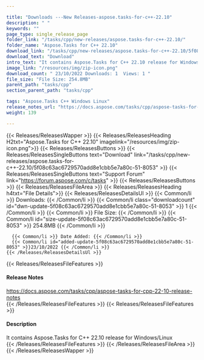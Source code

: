 ```yaml
---

title: "Downloads ---New Releases-aspose.tasks-for-c++-22.10"
description: " "
keywords: ""
page_type: single_release_page
folder_link: "/tasks/cpp/new-releases/aspose.tasks-for-c++-22.10/"
folder_name: "Aspose.Tasks for C++ 22.10"
download_link: "/tasks/cpp/new-releases/aspose.tasks-for-c++-22.10/5f08c63ac6729570add8e1cbb5e7a80c-51-8053"
download_text: "Download"
intro_text: "It contains Aspose.Tasks for C++ 22.10 release for Windows/Linux"
image_link: "/resources/img/zip-icon.png"
download_count: " 23/10/2022 Downloads: 1  Views: 1 "
file_size: "File Size: 254.8MB"
parent_path: "tasks/cpp"
section_parent_path: "tasks/cpp"

tags: "Aspose.Tasks C++ Windows Linux"
release_notes_url: "https://docs.aspose.com/tasks/cpp/aspose-tasks-for-cpp-22-10-release-notes"
weight: 139

---
```


{{< Releases/ReleasesWapper >}}
  {{< Releases/ReleasesHeading H2txt="Aspose.Tasks for C++ 22.10" imagelink="/resources/img/zip-icon.png">}}
  {{< Releases/ReleasesButtons >}}
    {{< Releases/ReleasesSingleButtons text="Download" link="/tasks/cpp/new-releases/aspose.tasks-for-c++-22.10/5f08c63ac6729570add8e1cbb5e7a80c-51-8053" >}}
    {{< Releases/ReleasesSingleButtons text="Support Forum" link="https://forum.aspose.com/c/tasks" >}}
  {{< Releases/ReleasesButtons >}}
  {{< Releases/ReleasesFileArea >}}
    {{< Releases/ReleasesHeading h4txt="File Details">}}
    {{< Releases/ReleasesDetailsUl >}}
      {{< Common/li >}} Downloads: {{< /Common/li >}}
      {{< Common/li class="downloadcount" id="dwn-update-5f08c63ac6729570add8e1cbb5e7a80c-51-8053" >}} 1 {{< /Common/li >}}
      {{< Common/li >}} File Size: {{< /Common/li >}}
      {{< Common/li id="size-update-5f08c63ac6729570add8e1cbb5e7a80c-51-8053" >}} 254.8MB {{< /Common/li >}}

      {{< Common/li >}} Date Added: {{< /Common/li >}}
      {{< Common/li id="added-update-5f08c63ac6729570add8e1cbb5e7a80c-51-8053" >}}23/10/2022 {{< /Common/li >}}
    {{< /Releases/ReleasesDetailsUl >}}

  {{< Releases/ReleasesFileFeatures >}}
      <h4>Release Notes</h4><div><a href='https://docs.aspose.com/tasks/cpp/aspose-tasks-for-cpp-22-10-release-notes'>https://docs.aspose.com/tasks/cpp/aspose-tasks-for-cpp-22-10-release-notes</a></div>
  {{< /Releases/ReleasesFileFeatures >}}
  {{< Releases/ReleasesFileFeatures >}}
      <h4>Description</h4><div class="HTMLDescription">It contains Aspose.Tasks for C++ 22.10 release for Windows/Linux</div>
  {{< /Releases/ReleasesFileFeatures >}}
 {{< /Releases/ReleasesFileArea >}}
{{< /Releases/ReleasesWapper >}}


